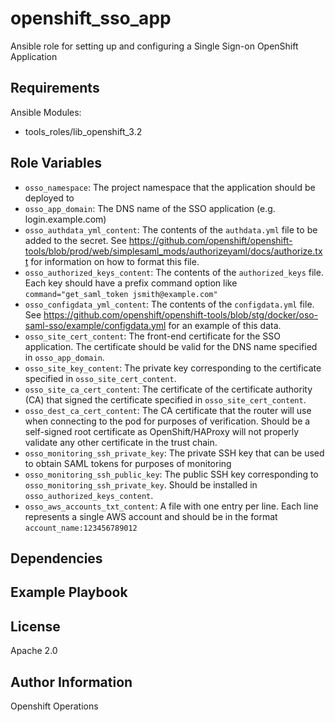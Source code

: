 openshift_sso_app
=========

Ansible role for setting up and configuring a Single Sign-on OpenShift Application

Requirements
------------

Ansible Modules:

- tools_roles/lib_openshift_3.2


Role Variables
--------------

- `osso_namespace`: The project namespace that the application should be deployed to
- `osso_app_domain`: The DNS name of the SSO application (e.g. login.example.com)
- `osso_authdata_yml_content`: The contents of the `authdata.yml` file to be added to the secret. See https://github.com/openshift/openshift-tools/blob/prod/web/simplesaml_mods/authorizeyaml/docs/authorize.txt for information on how to format this file.
- `osso_authorized_keys_content`: The contents of the `authorized_keys` file. Each key should have a prefix command option like `command="get_saml_token jsmith@example.com"`
- `osso_configdata_yml_content`: The contents of the `configdata.yml` file. See https://github.com/openshift/openshift-tools/blob/stg/docker/oso-saml-sso/example/configdata.yml for an example of this data.
- `osso_site_cert_content`: The front-end certificate for the SSO application. The certificate should be valid for the DNS name specified in `osso_app_domain`.
- `osso_site_key_content`: The private key corresponding to the certificate specified in `osso_site_cert_content`.
- `osso_site_ca_cert_content`: The certificate of the certificate authority (CA) that signed the certificate specified in `osso_site_cert_content`.
- `osso_dest_ca_cert_content`: The CA certificate that the router will use when connecting to the pod for purposes of verification. Should be a self-signed root certificate as OpenShift/HAProxy will not properly validate any other certificate in the trust chain.
- `osso_monitoring_ssh_private_key`: The private SSH key that can be used to obtain SAML tokens for purposes of monitoring
- `osso_monitoring_ssh_public_key`: The public SSH key corresponding to `osso_monitoring_ssh_private_key`. Should be installed in `osso_authorized_keys_content`.
- `osso_aws_accounts_txt_content`: A file with one entry per line. Each line represents a single AWS account and should be in the format `account_name:123456789012`

Dependencies
------------


Example Playbook
----------------


License
-------

Apache 2.0

Author Information
------------------

Openshift Operations
